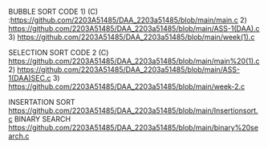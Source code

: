 BUBBLE SORT CODE 1) (C) :https://github.com/2203A51485/DAA_2203a51485/blob/main/main.c
                 2) https://github.com/2203A51485/DAA_2203a51485/blob/main/ASS-1(DAA).c
                 3) https://github.com/2203A51485/DAA_2203a51485/blob/main/week(1).c

                 
SELECTION SORT CODE 2 (C) https://github.com/2203A51485/DAA_2203a51485/blob/main/main%20(1).c
2) https://github.com/2203A51485/DAA_2203a51485/blob/main/ASS-1(DAA)SEC.c
3) https://github.com/2203A51485/DAA_2203a51485/blob/main/week-2.c


INSERTATION SORT https://github.com/2203A51485/DAA_2203a51485/blob/main/Insertionsort.c
BINARY SEARCH https://github.com/2203A51485/DAA_2203a51485/blob/main/binary%20search.c

